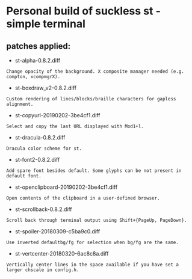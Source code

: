 Personal build of suckless st - simple terminal
===============================================

patches applied:
----------------

- st-alpha-0.8.2.diff
```
Change opacity of the background. X composite manager needed (e.g. compton, xcompmgrX).
```
- st-boxdraw_v2-0.8.2.diff
```
Custom rendering of lines/blocks/braille characters for gapless alignment.
```
- st-copyurl-20190202-3be4cf1.diff
```
Select and copy the last URL displayed with Mod1+l.
```
- st-dracula-0.8.2.diff
```
Dracula color scheme for st.
```
- st-font2-0.8.2.diff
```
Add spare font besides default. Some glyphs can be not present in default font.
```
- st-openclipboard-20190202-3be4cf1.diff
```
Open contents of the clipboard in a user-defined browser.
```
- st-scrollback-0.8.2.diff
```
Scroll back through terminal output using Shift+{PageUp, PageDown}.
```
- st-spoiler-20180309-c5ba9c0.diff
```
Use inverted defaultbg/fg for selection when bg/fg are the same.
```
- st-vertcenter-20180320-6ac8c8a.diff
```
Vertically center lines in the space available if you have set a larger chscale in config.h.
```

